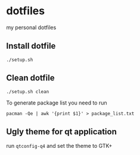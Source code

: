 # dotfiles
my personal dotfiles

## Install dotfile

```
./setup.sh
```

## Clean dotfile

```
./setup.sh clean
```

To generate package list you need to run

```
pacman -Qe | awk '{print $1}' > package_list.txt
```

## Ugly theme for qt application
run `qtconfig-q4` and set the theme to GTK+
